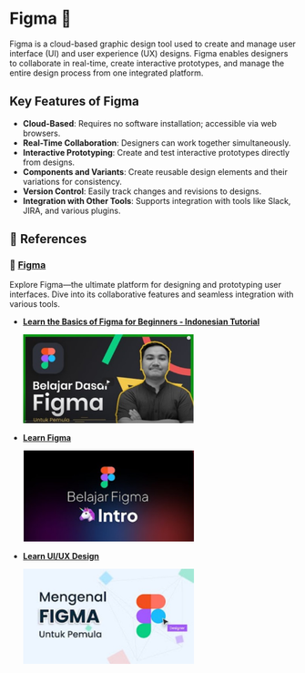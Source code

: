 # Figma 🎨

Figma is a cloud-based graphic design tool used to create and manage user interface (UI) and user experience (UX) designs. Figma enables designers to collaborate in real-time, create interactive prototypes, and manage the entire design process from one integrated platform.

## Key Features of Figma

- **Cloud-Based**: Requires no software installation; accessible via web browsers.
- **Real-Time Collaboration**: Designers can work together simultaneously.
- **Interactive Prototyping**: Create and test interactive prototypes directly from designs.
- **Components and Variants**: Create reusable design elements and their variations for consistency.
- **Version Control**: Easily track changes and revisions to designs.
- **Integration with Other Tools**: Supports integration with tools like Slack, JIRA, and various plugins.

## 🎥 References
### 🔗 [Figma](https://www.figma.com/downloads/)
Explore Figma—the ultimate platform for designing and prototyping user interfaces. Dive into its collaborative features and seamless integration with various tools.
- **[Learn the Basics of Figma for Beginners - Indonesian Tutorial](https://youtube.com/playlist?list=PL2v2I2ywdCcePv7bSfzVoj8ffukZXyvxs&si=dCV4iKm8ZY-oPrf4)**
  
    <a href="https://youtube.com/playlist?list=PL2v2I2ywdCcePv7bSfzVoj8ffukZXyvxs&si=dCV4iKm8ZY-oPrf4"><img src="./assets/img1.jpg" alt="Introduction" width="300"></a>

- **[Learn Figma](https://youtube.com/playlist?list=PLpOIyB53xzMjZVZDC_h38mIeMX7D9iA-g&si=ARSGgpKsiMHNJR1L)**
  
    <a href="https://youtube.com/playlist?list=PLpOIyB53xzMjZVZDC_h38mIeMX7D9iA-g&si=ARSGgpKsiMHNJR1L"><img src="./assets/img2.jpg" alt="Introduction" width="300"></a>
  
- **[Learn UI/UX Design](https://youtube.com/playlist?list=PLCGYmOfiRxUoFP9Swh9OxpNPbRqcFbB0u&si=TrtsluFae1C3E-nl)**
  
    <a href="https://youtube.com/playlist?list=PLCGYmOfiRxUoFP9Swh9OxpNPbRqcFbB0u&si=TrtsluFae1C3E-nl"><img src="./assets/img3.jpg" alt="Introduction" width="300"></a>
